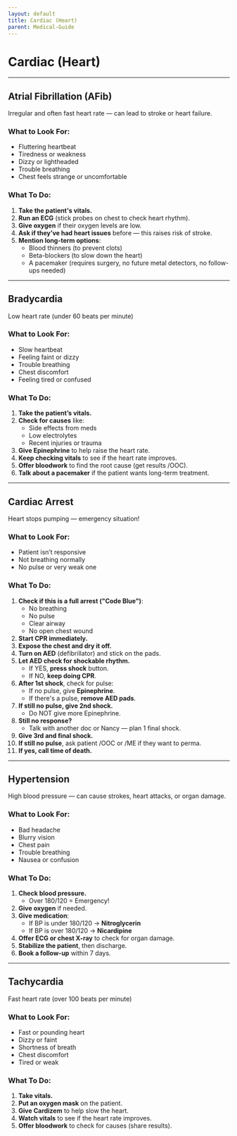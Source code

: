 ```yaml
---
layout: default
title: Cardiac (Heart)
parent: Medical-Guide
---
```


# Cardiac (Heart)

---

## Atrial Fibrillation (AFib)  
Irregular and often fast heart rate — can lead to stroke or heart failure.

### What to Look For:
- Fluttering heartbeat
- Tiredness or weakness
- Dizzy or lightheaded
- Trouble breathing
- Chest feels strange or uncomfortable

### What To Do:
1. **Take the patient's vitals.**
2. **Run an ECG** (stick probes on chest to check heart rhythm).
3. **Give oxygen** if their oxygen levels are low.
4. **Ask if they’ve had heart issues** before — this raises risk of stroke.
5. **Mention long-term options**:
   - Blood thinners (to prevent clots)
   - Beta-blockers (to slow down the heart)
   - A pacemaker (requires surgery, no future metal detectors, no follow-ups needed)

---

## Bradycardia  
Low heart rate (under 60 beats per minute)

### What to Look For:
- Slow heartbeat
- Feeling faint or dizzy
- Trouble breathing
- Chest discomfort
- Feeling tired or confused

### What To Do:
1. **Take the patient’s vitals.**
2. **Check for causes** like:
   - Side effects from meds
   - Low electrolytes
   - Recent injuries or trauma
3. **Give Epinephrine** to help raise the heart rate.
4. **Keep checking vitals** to see if the heart rate improves.
5. **Offer bloodwork** to find the root cause (get results /OOC).
6. **Talk about a pacemaker** if the patient wants long-term treatment.

---

## Cardiac Arrest  
Heart stops pumping — emergency situation!

### What to Look For:
- Patient isn’t responsive
- Not breathing normally
- No pulse or very weak one

### What To Do:
1. **Check if this is a full arrest ("Code Blue")**:
   - No breathing
   - No pulse
   - Clear airway
   - No open chest wound
2. **Start CPR immediately.**
3. **Expose the chest and dry it off.**
4. **Turn on AED** (defibrillator) and stick on the pads.
5. **Let AED check for shockable rhythm.**
   - If YES, **press shock** button.
   - If NO, **keep doing CPR**.
6. **After 1st shock**, check for pulse:
   - If no pulse, give **Epinephrine**.
   - If there's a pulse, **remove AED pads**.
7. **If still no pulse, give 2nd shock.**
   - Do NOT give more Epinephrine.
8. **Still no response?**
   - Talk with another doc or Nancy — plan 1 final shock.
9. **Give 3rd and final shock.**
10. **If still no pulse**, ask patient /OOC or /ME if they want to perma.
11. **If yes, call time of death.**

---

## Hypertension  
High blood pressure — can cause strokes, heart attacks, or organ damage.

### What to Look For:
- Bad headache
- Blurry vision
- Chest pain
- Trouble breathing
- Nausea or confusion

### What To Do:
1. **Check blood pressure.**
   - Over 180/120 = Emergency!
2. **Give oxygen** if needed.
3. **Give medication**:
   - If BP is under 180/120 → **Nitroglycerin**
   - If BP is over 180/120 → **Nicardipine**
4. **Offer ECG or chest X-ray** to check for organ damage.
5. **Stabilize the patient**, then discharge.
6. **Book a follow-up** within 7 days.

---

## Tachycardia  
Fast heart rate (over 100 beats per minute)

### What to Look For:
- Fast or pounding heart
- Dizzy or faint
- Shortness of breath
- Chest discomfort
- Tired or weak

### What To Do:
1. **Take vitals.**
2. **Put an oxygen mask** on the patient.
3. **Give Cardizem** to help slow the heart.
4. **Watch vitals** to see if the heart rate improves.
5. **Offer bloodwork** to check for causes (share results).